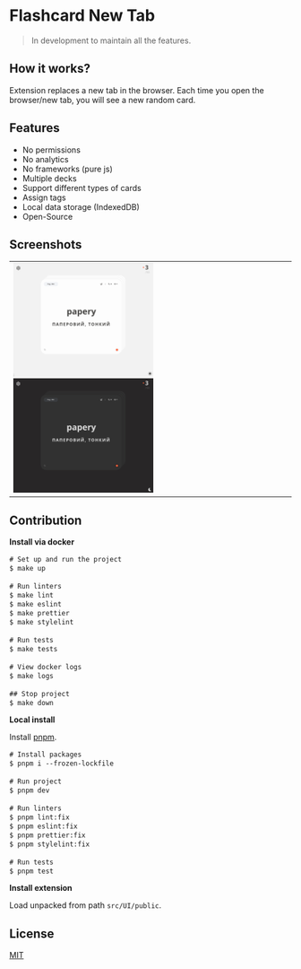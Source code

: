 # Flashcard New Tab

> In development to maintain all the features.

## How it works?

Extension replaces a new tab in the browser. Each time you open the browser/new tab, you will see a new random card.

## Features

- No permissions
- No analytics
- No frameworks (pure js)
- Multiple decks
- Support different types of cards
- Assign tags
- Local data storage (IndexedDB)
- Open-Source

## Screenshots

<table>
  <tr>
    <td>
      <a href="https://raw.githubusercontent.com/oleksiikhr/flashcard-new-tab/main/docs/images/home-light.png" title="Home page - light theme">
        <img src="https://raw.githubusercontent.com/oleksiikhr/flashcard-new-tab/main/docs/images/home-light.png" width="250" alt="Home page - Light theme">
      </a>
      <a href="https://raw.githubusercontent.com/oleksiikhr/flashcard-new-tab/main/docs/images/home-dark.png" title="Home page - dark theme">
        <img src="https://raw.githubusercontent.com/oleksiikhr/flashcard-new-tab/main/docs/images/home-dark.png" width="250" alt="Home page - dark theme">
      </a>
    </td>
  </tr>
</table>

## Contribution

**Install via docker**

```shell
# Set up and run the project
$ make up

# Run linters
$ make lint
$ make eslint
$ make prettier
$ make stylelint

# Run tests
$ make tests

# View docker logs
$ make logs

## Stop project
$ make down
```

**Local install**

Install [pnpm](https://pnpm.io/).

```shell
# Install packages
$ pnpm i --frozen-lockfile

# Run project
$ pnpm dev

# Run linters
$ pnpm lint:fix
$ pnpm eslint:fix
$ pnpm prettier:fix
$ pnpm stylelint:fix

# Run tests
$ pnpm test
```

**Install extension**

Load unpacked from path `src/UI/public`.

## License

[MIT](https://opensource.org/licenses/MIT)
